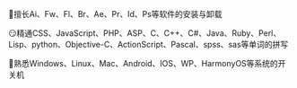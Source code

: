 🤔擅长Ai、Fw、Fl、Br、Ae、Pr、Id、Ps等软件的安装与卸载

😏精通CSS、JavaScript、PHP、ASP、C、C++、C#、Java、Ruby、Perl、Lisp、python、Objective-C、ActionScript、Pascal、spss、sas等单词的拼写

🤗熟悉Windows、Linux、Mac、Android、IOS、WP、HarmonyOS等系统的开关机
